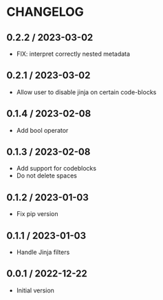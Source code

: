 CHANGELOG
===============================================================================

0.2.2 / 2023-03-02
-------------------------------------------------------------------------------

* FIX: interpret correctly nested metadata

0.2.1 / 2023-03-02
-------------------------------------------------------------------------------

* Allow user to disable jinja on certain code-blocks

0.1.4 / 2023-02-08
-------------------------------------------------------------------------------

* Add bool operator

0.1.3 / 2023-02-08
-------------------------------------------------------------------------------

* Add support for codeblocks
* Do not delete spaces


0.1.2 / 2023-01-03
-------------------------------------------------------------------------------

* Fix pip version

0.1.1 / 2023-01-03
-------------------------------------------------------------------------------

* Handle Jinja filters

0.0.1 / 2022-12-22
-------------------------------------------------------------------------------

* Initial version
